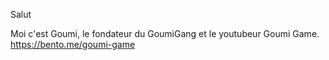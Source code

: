 Salut 󠀯󠁦󠁸󠀳 󠁛󠀣󠀲󠀷󠀰󠀰󠀰󠀲󠀬󠀣󠀰󠀰󠀲󠀰󠁦󠁦󠁝
 󠁛󠀣󠀲󠀷󠀰󠀰󠀰󠀲󠀬󠀣󠀰󠀰󠀲󠀰󠁦󠁦󠁝


 
Moi c'est Goumi, le fondateur du GoumiGang et le youtubeur Goumi Game.
https://bento.me/goumi-game
